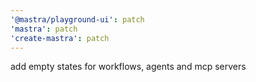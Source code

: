 ```yaml
---
'@mastra/playground-ui': patch
'mastra': patch
'create-mastra': patch
---
```


add empty states for workflows, agents and mcp servers
